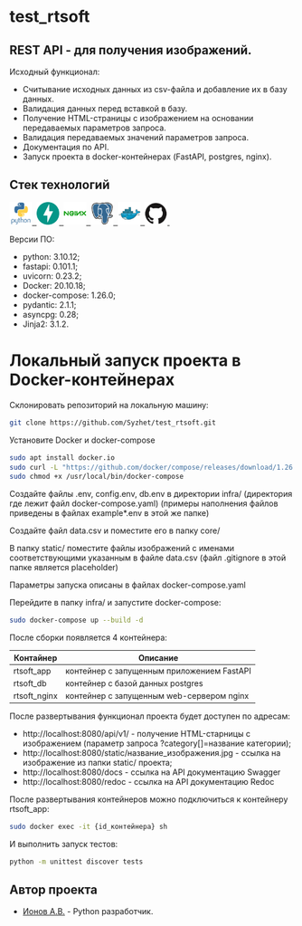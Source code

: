 # test_rtsoft

## REST API - для получения изображений.

Исходный функционал:
- Считывание исходных данных из csv-файла и добавление их в базу данных.
- Валидация данных перед вставкой в базу.
- Получение HTML-страницы с изображением на основании передаваемых параметров запроса.
- Валидация передаваемых значений параметров запроса.
- Документация по API.
- Запуск проекта в docker-контейнерах (FastAPI, postgres, nginx).


## Стек технологий 

<div>
  <a href="https://www.python.org/">
    <img src="https://github.com/devicons/devicon/blob/master/icons/python/python-original-wordmark.svg" title="Python" alt="Python" width="40" height="40"/>&nbsp;
  </a>
  <a href="https://fastapi.tiangolo.com/">
    <img src="https://github.com/devicons/devicon/blob/master/icons/fastapi/fastapi-original.svg" title="Python" alt="Python" width="40" height="40"/>&nbsp;
  </a>
  <a href="https://nginx.org/">
    <img src="https://github.com/devicons/devicon/blob/master/icons/nginx/nginx-original.svg" title="GitHub" alt="GitHub" width="40" height="40"/>&nbsp;
  </a>
  <a href="https://www.postgresql.org/">
    <img src="https://github.com/devicons/devicon/blob/master/icons/postgresql/postgresql-original.svg" title="GitHub" alt="GitHub" width="40" height="40"/>&nbsp;
  </a>
  <a href ="https://www.docker.com/">
    <img src="https://github.com/devicons/devicon/blob/master/icons/docker/docker-original.svg" title="Docker" alt="Docker" width="40" height="40"/>&nbsp;
  </a>
  <a href="https://github.com/">
    <img src="https://github.com/devicons/devicon/blob/master/icons/github/github-original.svg" title="GitHub" alt="GitHub" width="40" height="40"/>&nbsp;
  </a>
</div>

Версии ПО:

- python: 3.10.12;
- fastapi: 0.101.1;
- uvicorn: 0.23.2;
- Docker: 20.10.18;
- docker-compose: 1.26.0;
- pydantic: 2.1.1;
- asyncpg: 0.28;
- Jinja2: 3.1.2.


# Локальный запуск проекта в Docker-контейнерах

Склонировать репозиторий на локальную машину:
```sh
git clone https://github.com/Syzhet/test_rtsoft.git
```

Установите Docker и docker-compose
```sh
sudo apt install docker.io 
sudo curl -L "https://github.com/docker/compose/releases/download/1.26.0/docker-compose-$(uname -s)-$(uname -m)" -o /usr/local/bin/docker-compose
sudo chmod +x /usr/local/bin/docker-compose
```

Cоздайте файлы .env, config.env, db.env в директории
infra/ (директория где лежит файл docker-compose.yaml)
(примеры наполнения файлов приведены в файлах example*.env в этой же папке)

Создайте файл data.csv и поместите его в папку core/

В папку static/ поместите файлы изображений с именами соответствующими
указанным в файле data.csv (файл .gitignore в этой папке является placeholder)

Параметры запуска описаны в файлах docker-compose.yaml

Перейдите в папку infra/ и запустите docker-compose:
```sh
sudo docker-compose up --build -d
```

После сборки появляется 4 контейнера:

| Контайнер | Описание |
| ------ | ------ |
| rtsoft_app | контейнер с запущенным приложением FastAPI|
| rtsoft_db | контейнер с базой данных postgres|
| rtsoft_nginx | контейнер с запущенным web-сервером nginx|

После развертывания функционал проекта будет доступен по адресам:

- http://localhost:8080/api/v1/ - получение HTML-старницы с изображением (параметр запроса ?category[]=название категории);
- http://localhost:8080/static/название_изображения.jpg - ссылка на изображение из папки static/ проекта;
- http://localhost:8080/docs - ссылка на API документацию Swagger
- http://localhost:8080/redoc - ссылка на API документацию Redoc

После развертывания контейнеров можно подключиться к контейнеру rtsoft_app:
```sh
sudo docker exec -it {id_контейнера} sh
```

И выполнить запуск тестов:
```sh
python -m unittest discover tests
```

## Автор проекта

- [Ионов А.В.](https://github.com/Syzhet) - Python разработчик.
